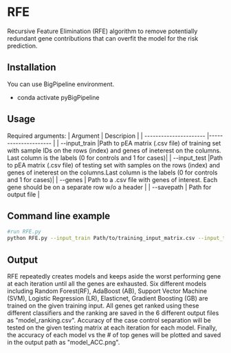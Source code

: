 # RFE
Recursive Feature Elimination (RFE) algorithm to remove potentially redundant gene contributions that can overfit the model for the risk prediction. 


## Installation
You can use BigPipeline environment.
* conda activate pyBigPipeline


## Usage
Required arguments:
| Argument                | Descripion |
| ---------------------- |--------------------- |
| --input_train |Path to pEA matrix (.csv file) of training set with sample IDs on the rows (index) and genes of ineterest on the columns. Last column is the labels (0 for controls and 1 for cases)|
| --input_test   |Path to pEA matrix (.csv file) of testing set with samples on the rows (index) and genes of ineterest on the columns.Last column is the labels (0 for controls and 1 for cases)|
| --genes  | Path to a .csv file with genes of interest. Each gene should be on a separate row w/o a header |
| --savepath           | Path for output file |

## Command line example
```bash
#run RFE.py
python RFE.py --input_train Path/to/training_input_matrix.csv --input_test Path/to/testing_input_matrix.csv --savepath save/directory/ --genes Path/to/GenesofInterest/genes.csv
```

## Output
RFE repeatedly creates models and keeps aside the worst performing gene at each iteration until all the genes are exhausted. Six different models including Random Forest(RF), AdaBoost (AB), Support Vector Machine (SVM), Logistic Regression (LR), Elasticnet, Gradient Boosting (GB) are trained on the given training input. All genes get ranked using these different classifiers and the ranking are saved in the 6 different output files as "model_ranking.csv".
Accuracy of the case control separation will be tested on the given testing matrix at each iteration for each model. Finally, the accuracy of each model vs the # of top genes will be plotted and saved in the output path as "model_ACC.png".  
